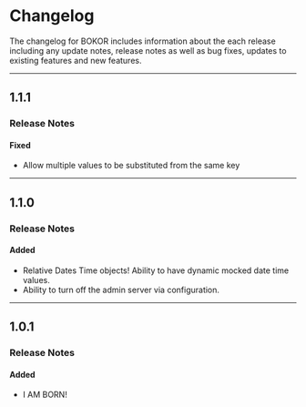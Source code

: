 # Changelog

The changelog for BOKOR includes information about the each release including any update notes, release notes as well as bug fixes, updates to existing features and new features.


---

## 1.1.1

### Release Notes
#### Fixed

- Allow multiple values to be substituted from the same key

---

## 1.1.0

### Release Notes
#### Added

- Relative Dates Time objects!  Ability to have dynamic mocked date time values.
- Ability to turn off the admin server via configuration.

---

## 1.0.1

### Release Notes
#### Added

- I AM BORN!

